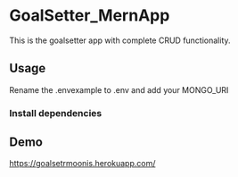 # GoalSetter_MernApp
This is the goalsetter app with complete CRUD functionality. 
## Usage
Rename the .envexample to .env and add your MONGO_URI
### Install dependencies

## Demo
https://goalsetrmoonis.herokuapp.com/
